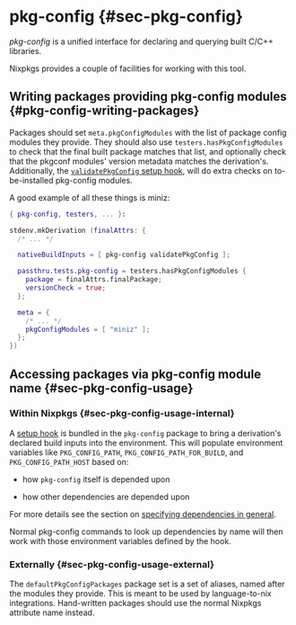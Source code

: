 # pkg-config {#sec-pkg-config}

*pkg-config* is a unified interface for declaring and querying built C/C++ libraries.

Nixpkgs provides a couple of facilities for working with this tool.

## Writing packages providing pkg-config modules {#pkg-config-writing-packages}

Packages should set `meta.pkgConfigModules` with the list of package config modules they provide.
They should also use `testers.hasPkgConfigModules` to check that the final built package matches that list,
and optionally check that the pkgconf modules' version metadata matches the derivation's.
Additionally, the [`validatePkgConfig` setup hook](https://nixos.org/manual/nixpkgs/stable/#validatepkgconfig), will do extra checks on to-be-installed pkg-config modules.

A good example of all these things is miniz:

```nix
{ pkg-config, testers, ... }:

stdenv.mkDerivation (finalAttrs: {
  /* ... */

  nativeBuildInputs = [ pkg-config validatePkgConfig ];

  passthru.tests.pkg-config = testers.hasPkgConfigModules {
    package = finalAttrs.finalPackage;
    versionCheck = true;
  };

  meta = {
    /* ... */
    pkgConfigModules = [ "miniz" ];
  };
})
```

## Accessing packages via pkg-config module name {#sec-pkg-config-usage}

### Within Nixpkgs {#sec-pkg-config-usage-internal}

A [setup hook](#setup-hook-pkg-config) is bundled in the `pkg-config` package to bring a derivation's declared build inputs into the environment.
This will populate environment variables like `PKG_CONFIG_PATH`, `PKG_CONFIG_PATH_FOR_BUILD`, and `PKG_CONFIG_PATH_HOST` based on:

 - how `pkg-config` itself is depended upon

 - how other dependencies are depended upon

For more details see the section on [specifying dependencies in general](#ssec-stdenv-dependencies).

Normal pkg-config commands to look up dependencies by name will then work with those environment variables defined by the hook.

### Externally {#sec-pkg-config-usage-external}

The `defaultPkgConfigPackages` package set is a set of aliases, named after the modules they provide.
This is meant to be used by language-to-nix integrations.
Hand-written packages should use the normal Nixpkgs attribute name instead.

